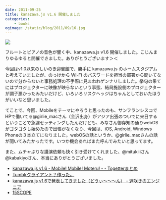 ```yaml
---
date: 2011-09-25
title: kanazawa.js v1.6 開催しました
categories: 
    - books
ogimage: /static/blog/2011/09/16.jpg
---
```


![](/static/blog/2011/09/16.jpg)

フルートとピアノの音色が響く中、kanazawa.js v1.6 開催しました。こじんまりゆるゆると開催できました。ありがとうございます＞＜

今回はv1.0以来のしいのき迎賓館で、勝手に kanazawa.js のホームスタジアムと考えていましたが、のっけから Wi-Fi のパスワードを担当の部署から聞いてないので分からないと事務処理の不手際に見まわれゲンナリしました。挙句の果てにはプロジェクターに映像が映らないという事態、結局施設側のプロジェクターが調子悪かったみたいだけど、いろいろリスクヘッジはちゃんとしておいたほうがいいなと思いました。

てことで、今回、Mobileをテーマにやろうと思ったのも、サンフランシスコでHPで働いてる@girlie_macさん（金沢出身）がアジア出張のついでに来日するということで急遽セッティングしたんだけども、みなさん御存知の通りwebOSがゴタゴタし始めたので出張がなくなり、今回は、iOS, Android, Windows Phoneの３本立てになりました。webOSの話というか、@girlie_macさんの話が聞いてみたかったです。いつか機会あればまた呼んでみたいと思ってます。

また、ムチャぶりな講演依頼も快く引き受けてくれました、@mitukiiiさん@kabakiyoさん、本当にありがとうございました。

+ [kanazawa.js v1.6 - Mobile! Mobile! Moteru! - - Togetterまとめ](http://togetter.com/li/192518)
+ [Tumblrクライアント？作った。](http://www.slideshare.net/mitukiii/tumblr-9411612)
+ [kanazawa.js v1.6で発表してきました（どうぃ～～～ん） - 遅咲きのエンジニア](http://d.hatena.ne.jp/kabakiyo/20110925/1316964387)
+ [15SCOPE](http://15scope.jp/?p=1542)